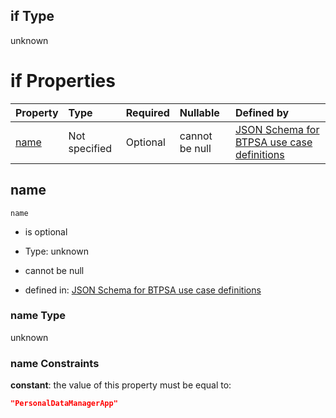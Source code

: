 ## if Type

unknown

# if Properties

| Property      | Type          | Required | Nullable       | Defined by                                                                                                                                                                                                        |
| :------------ | :------------ | :------- | :------------- | :---------------------------------------------------------------------------------------------------------------------------------------------------------------------------------------------------------------- |
| [name](#name) | Not specified | Optional | cannot be null | [JSON Schema for BTPSA use case definitions](btpsa-usecase-properties-services-items-allof-2-then-allof-36-if-properties-name.md "undefined#/properties/services/items/allOf/2/then/allOf/36/if/properties/name") |

## name



`name`

*   is optional

*   Type: unknown

*   cannot be null

*   defined in: [JSON Schema for BTPSA use case definitions](btpsa-usecase-properties-services-items-allof-2-then-allof-36-if-properties-name.md "undefined#/properties/services/items/allOf/2/then/allOf/36/if/properties/name")

### name Type

unknown

### name Constraints

**constant**: the value of this property must be equal to:

```json
"PersonalDataManagerApp"
```
